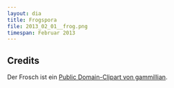 ```yaml
---
layout: dia
title: Frogspora
file: 2013_02_01__frog.png
timespan: Februar 2013
---
```


## Credits

Der Frosch ist ein [Public Domain-Clipart von gammillian](https://web.archive.org/web/20120626003650/http://openclipart.org:80/detail/76105/frog-by-gammillian).
